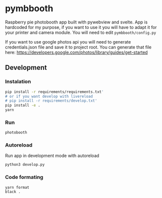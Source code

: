 # pymbbooth

Raspberry pie photobooth app built with pywebview and svelte.
App is hardcoded for my purpose, if you want to use it you will
have to adapt it for your printer and camera module. 
You will need to edit `pymbbooth/config.py`

If you want to use google photos api you will need to generate credentials.json
file and save it to project root. 
You can generate that file here: https://developers.google.com/photos/library/guides/get-started

## Development

### Instalation

```bash
pip install -r requirements/requirements.txt'
# or if you want develop with livereload
# pip install -r requirements/develop.txt'
pip install -e .
yarn
```
### Run

```bash
photobooth
```


### Autoreload
Run app in development mode with autoreload

```bash
python3 develop.py
```

### Code formating
```
yarn format
black .
```